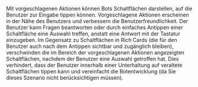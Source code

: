 Mit vorgeschlagenen Aktionen können Bots Schaltflächen darstellen, auf die Benutzer zur Eingabe tippen können. Vorgeschlagene Aktionen erscheinen in der Nähe des Benutzers und verbessern die Benutzerfreundlichkeit. Der Benutzer kann Fragen beantworten oder durch einfaches Antippen einer Schaltfläche eine Auswahl treffen, anstatt eine Antwort mit der Tastatur einzugeben. Im Gegensatz zu Schaltflächen in Rich Cards (die für den Benutzer auch nach dem Antippen sichtbar und zugänglich bleiben), verschwinden die im Bereich der vorgeschlagenen Aktionen angezeigten Schaltflächen, nachdem der Benutzer eine Auswahl getroffen hat. Dies verhindert, dass der Benutzer innerhalb einer Unterhaltung auf veraltete Schaltflächen tippen kann und vereinfacht die Botentwicklung (da Sie dieses Szenario nicht berücksichtigen müssen).